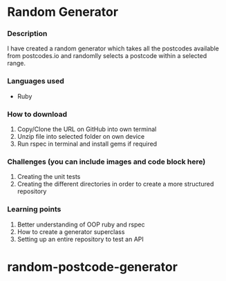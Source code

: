 # Random Generator
### Description
I have created a random generator which takes all the postcodes available from postcodes.io and randomlly selects a postcode within a selected range.

### Languages used
* Ruby

### How to download
1. Copy/Clone the URL on GitHub into own terminal
2. Unzip file into selected folder on own device
3. Run rspec in terminal and install gems if required 


### Challenges (you can include images and code block here)
1. Creating the unit tests
2. Creating the different directories in order to create a more structured repository

### Learning points
1. Better understanding of OOP ruby and rspec
2. How to create a generator superclass
3. Setting up an entire repository to test an API
# random-postcode-generator

